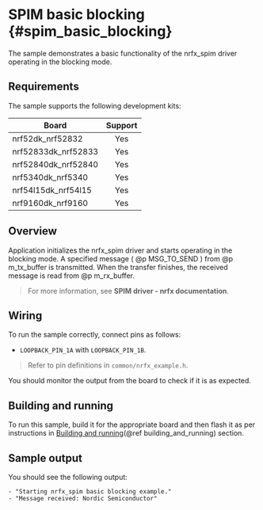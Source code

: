 # SPIM basic blocking {#spim_basic_blocking}

The sample demonstrates a basic functionality of the nrfx_spim driver operating in the blocking mode.

## Requirements

The sample supports the following development kits:

| **Board**           | **Support** |
|---------------------|:-----------:|
| nrf52dk_nrf52832    |     Yes     |
| nrf52833dk_nrf52833 |     Yes     |
| nrf52840dk_nrf52840 |     Yes     |
| nrf5340dk_nrf5340   |     Yes     |
| nrf54l15dk_nrf54l15 |     Yes     |
| nrf9160dk_nrf9160   |     Yes     |

## Overview

Application initializes the nrfx_spim driver and starts operating in the blocking mode.
A specified message ( @p  MSG_TO_SEND ) from @p m_tx_buffer is transmitted.
When the transfer finishes, the received message is read from @p m_rx_buffer.

> For more information, see **SPIM driver - nrfx documentation**.

## Wiring

To run the sample correctly, connect pins as follows:
* `LOOPBACK_PIN_1A` with `LOOPBACK_PIN_1B`.

> Refer to pin definitions in `common/nrfx_example.h`.

You should monitor the output from the board to check if it is as expected.

## Building and running

To run this sample, build it for the appropriate board and then flash it as per instructions in [Building and running](@ref building_and_running) section.

## Sample output

You should see the following output:
```
- "Starting nrfx_spim basic blocking example."
- "Message received: Nordic Semiconductor"
```

[//]: #
[Building and running]: <../../../README.md#building-and-running>
